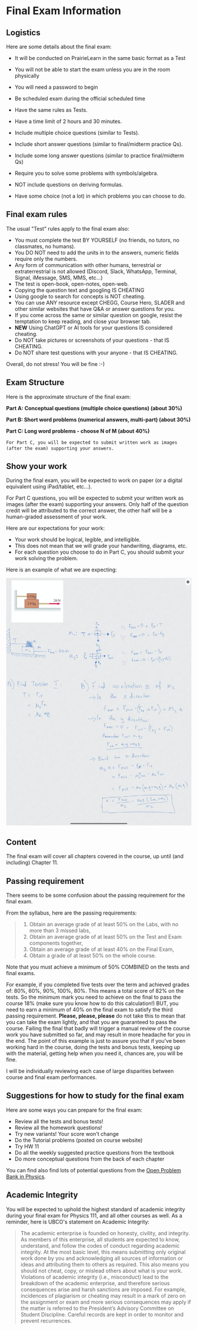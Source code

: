 Final Exam Information
=======================
## Logistics

Here are some details about the final exam:

- It will be conducted on PrairieLearn in the same basic format as a Test
- You will not be able to start the exam unless you are in the room physically

- You will need a password to begin 
- Be scheduled exam during the official scheduled time
- Have the same rules as Tests.
- Have a time limit of 2 hours and 30 minutes. 
- Include multiple choice questions (similar to Tests).
- Include short answer questions (similar to final/midterm practice Qs).
- Include some long answer questions (similar to practice final/midterm Qs)
- Require you to solve some problems with symbols/algebra.
- NOT include questions on deriving formulas.
- Have some choice (not a lot) in which problems you can choose to do.

## Final exam rules

The usual "Test" rules apply to the final exam also:

- You must complete the test BY YOURSELF (no friends, no tutors, no classmates, no humans).
- You DO NOT need to add the units in to the answers, numeric fields require only the numbers.
- Any form of communication with other humans, terrestrial or extraterrestrial is not allowed (Discord, Slack, WhatsApp, Terminal, Signal, iMessage, SMS, MMS, etc...)
- The test is open-book, open-notes, open-web.
- Copying the question text and googling IS CHEATING
- Using google to search for concepts is NOT cheating.
- You can use ANY resource except CHEGG, Course Hero, SLADER and other similar websites that have Q&A or answer questions for you.
- If you come across the same or similar question on google, resist the temptation to keep reading, and close your browser tab.
- **NEW** Using ChatGPT or AI tools for your questions IS considered cheating.
- Do NOT take pictures or screenshots of your questions - that IS CHEATING.
- Do NOT share test questions with your anyone - that IS CHEATING.

Overall, do not stress! You will be fine :-)

## Exam Structure

Here is the approximate structure of the final exam:

**Part A: Conceptual questions (multiple choice questions) (about 30%)**

**Part B: Short word problems (numerical answers, multi-part) (about 30%)**

**Part C: Long word problems - choose N of M (about 40%)**

```{warning}
For Part C, you will be expected to submit written work as images (after the exam) supporting your answers.
```
## Show your work

During the final exam, you will be expected to work on paper (or a digital equivalent using iPad/tablet, etc...).

For Part C questions, you will be expected to submit your written work as images (after the exam) supporting your answers.
Only half of the question credit will be attributed to the correct answer, the other half will be a human-graded assessment of your work.

Here are our expectations for your work:

- Your work should be logical, legible, and intelligible.
- This does not mean that we will grade your handwriting, diagrams, etc.
- For each question you choose to do in Part C, you should submit your work solving the problem.

Here is an example of what we are expecting:

<img src="../images/work.png">

## Content

The final exam will cover all chapters covered in the course, up until (and including) Chapter 11.

## Passing requirement

There seems to be some confusion about the passing requirement for the final exam. 

From the syllabus, here are the passing requirements:

> 1. Obtain an average grade of at least 50% on the Labs, with no more than 3 missed labs,
> 2. Obtain an average grade of at least 50% on the Test and Exam components together,
> 3. Obtain an average grade of at least 40% on the Final Exam,
> 4. Obtain a grade of at least 50% on the whole course. 


Note that you must achieve a minimum of 50% COMBINED on the tests and final exams.

For example, if you completed five tests over the term and achieved grades of: 80%, 60%, 90%, 100%, 80%.
This means a total score of 82% on the tests.
So the minimum mark you need to achieve on the final to pass the course 18% (make sure you know how to do this calculation!) BUT, you need to earn a minimum of 40% on the final exam to satisfy the third passing requirement.
**Please, please, please** do not take this to mean that you can take the exam lightly, and that you are guaranteed to pass the course.
Failing the final that badly will trigger a manual review of the course work you have submitted so far, and may result in more headache for you in the end. 
The point of this example is just to assure you that if you've been working hard in the course, doing the tests and bonus tests, keeping up with the material, getting help when you need it, chances are, you will be fine.

I will be individually reviewing each case of large disparities between course and final exam performances. 

## Suggestions for how to study for the final exam

Here are some ways you can prepare for the final exam:

- Review all the tests and bonus tests!
- Review all the homework questions!
- Try new variants! Your score won't change
- Do the Tutorial problems (posted on course website)
- Try HW 11
- Do all the weekly suggested practice questions from the textbook
- Do more conceptual questions from the back of each chapter

You can find also find lots of potential questions from the [Open Problem Bank in Physics](https://firas.moosvi.com/oer/physics_bank).

## Academic Integrity

You will be expected to uphold the highest standard of academic integrity during your final exam for Physics 111, and all other courses as well.
As a reminder, here is UBCO's statement on Academic Integrity:

> The academic enterprise is founded on honesty, civility, and integrity.
> As members of this enterprise, all students are expected to know, understand, and follow the codes of conduct regarding academic integrity.
> At the most basic level, this means submitting only original work done by you and acknowledging all sources of information or ideas and attributing them to others as required.
> This also means you should not cheat, copy, or mislead others about what is your work.
> Violations of academic integrity (i.e., misconduct) lead to the breakdown of the academic enterprise, and therefore serious consequences arise and harsh sanctions are imposed.
> For example, incidences of plagiarism or cheating may result in a mark of zero on the assignment or exam and more serious consequences may apply if the matter is referred to the President’s Advisory Committee on Student Discipline.
> Careful records are kept in order to monitor and prevent recurrences.
